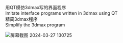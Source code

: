 
用QT模仿3dmax写的界面程序</br>
Imitate interface programs written in 3dmax using QT</br>
精简3dmax程序</br>
Simplify the 3dmax program</br>

![屏幕截图 2024-03-27 130725](https://github.com/qizhoward/QTprogram/assets/12931603/1a480c2b-9734-45f8-9c3d-e890bf857c88)
